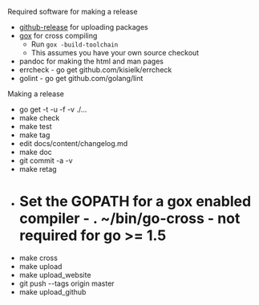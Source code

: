 Required software for making a release
  * [github-release](https://github.com/aktau/github-release) for uploading packages
  * [gox](https://github.com/mitchellh/gox) for cross compiling
    * Run `gox -build-toolchain`
    * This assumes you have your own source checkout
  * pandoc for making the html and man pages
  * errcheck - go get github.com/kisielk/errcheck
  * golint - go get github.com/golang/lint

Making a release
  * go get -t -u -f -v ./...
  * make check
  * make test
  * make tag
  * edit docs/content/changelog.md
  * make doc
  * git commit -a -v
  * make retag
  * # Set the GOPATH for a gox enabled compiler - . ~/bin/go-cross - not required for go >= 1.5
  * make cross
  * make upload
  * make upload_website
  * git push --tags origin master
  * make upload_github
